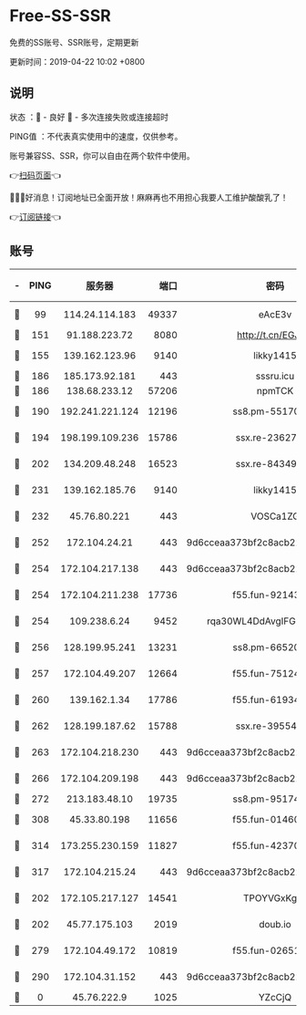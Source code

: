 # Free-SS-SSR

免费的SS账号、SSR账号，定期更新

更新时间：2019-04-22 10:02 +0800

## 说明

状态     ：🙂 - 良好 🙁 - 多次连接失败或连接超时

PING值   ：不代表真实使用中的速度，仅供参考。

账号兼容SS、SSR，你可以自由在两个软件中使用。

👉[扫码页面](https://liesauer.github.io/Free-SS-SSR/)👈

🎉🎉🎉好消息！订阅地址已全面开放！麻麻再也不用担心我要人工维护酸酸乳了！

👉[订阅链接](https://www.liesauer.net/yogurt/subscribe?ACCESS_TOKEN=DAYxR3mMaZAsaqUb)👈

## 账号

|-|PING|服务器|端口|密码|加密方式|区域|
|:----:|:----:|:-----:|-----:|:----:|:----:|:----:|
|🙂|99|114.24.114.183|49337|eAcE3v|chacha20-ietf|TW|
|🙂|151|91.188.223.72|8080|http://t.cn/EGJIyrl|rc4-md5|RU|
|🙂|155|139.162.123.96|9140|likky1415|aes-256-cfb|JP|
|🙂|186|185.173.92.181|443|sssru.icu|rc4-md5|RU|
|🙂|186|138.68.233.12|57206|npmTCK|rc4-md5|US|
|🙂|190|192.241.221.124|12196|ss8.pm-55170900|aes-256-cfb|US|
|🙂|194|198.199.109.236|15786|ssx.re-23627751|aes-256-cfb|US|
|🙂|202|134.209.48.248|16523|ssx.re-84349557|aes-256-cfb|US|
|🙂|231|139.162.185.76|9140|likky1415|aes-256-cfb|DE|
|🙂|232|45.76.80.221|443|VOSCa1ZG|aes-256-cfb|DE|
|🙂|252|172.104.24.21|443|9d6cceaa373bf2c8acb22e60b6a58be6|aes-256-cfb|US|
|🙂|254|172.104.217.138|443|9d6cceaa373bf2c8acb22e60b6a58be6|aes-256-cfb|US|
|🙂|254|172.104.211.238|17736|f55.fun-92143433|aes-256-cfb|US|
|🙂|254|109.238.6.24|9452|rqa30WL4DdAvgIFG6Fs3znzTa|aes-256-cfb|FR|
|🙂|256|128.199.95.241|13231|ss8.pm-66520934|aes-256-cfb|SG|
|🙂|257|172.104.49.207|12664|f55.fun-75124913|aes-256-cfb|SG|
|🙂|260|139.162.1.34|17786|f55.fun-61934516|aes-256-cfb|SG|
|🙂|262|128.199.187.62|15788|ssx.re-39554469|aes-256-cfb|SG|
|🙂|263|172.104.218.230|443|9d6cceaa373bf2c8acb22e60b6a58be6|aes-256-cfb|US|
|🙂|266|172.104.209.198|443|9d6cceaa373bf2c8acb22e60b6a58be6|aes-256-cfb|US|
|🙂|272|213.183.48.10|19735|ss8.pm-95174332|rc4-md5|RU|
|🙂|308|45.33.80.198|11656|f55.fun-01460969|aes-256-cfb|US|
|🙂|314|173.255.230.159|11827|f55.fun-42370864|aes-256-cfb|US|
|🙂|317|172.104.215.24|443|9d6cceaa373bf2c8acb22e60b6a58be6|aes-256-cfb|US|
|🙂|202|172.105.217.127|14541|TPOYVGxKglpi|aes-256-cfb|JP|
|🙂|202|45.77.175.103|2019|doub.io|aes-128-ctr|SG|
|🙂|279|172.104.49.172|10819|f55.fun-02651570|aes-256-cfb|SG|
|🙂|290|172.104.31.152|443|9d6cceaa373bf2c8acb22e60b6a58be6|aes-256-cfb|US|
|🙁|0|45.76.222.9|1025|YZcCjQ|rc4-md5|JP|
